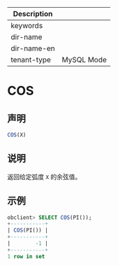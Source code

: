 | Description   |                 |
|---------------|-----------------|
| keywords      |                 |
| dir-name      |                 |
| dir-name-en   |                 |
| tenant-type   | MySQL Mode      |

# COS

## 声明

```sql
COS(X)
```

## 说明

返回给定弧度 `X` 的余弦值。

## 示例

```sql
obclient> SELECT COS(PI());
+-----------+
| COS(PI()) |
+-----------+
|        -1 |
+-----------+
1 row in set
```
